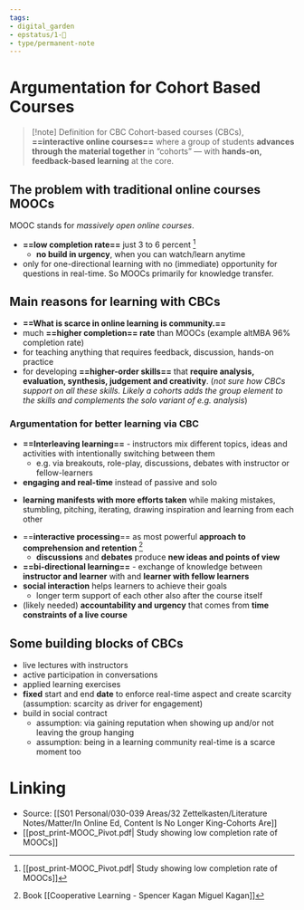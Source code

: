 ```yaml
---
tags: 
- digital_garden
- epstatus/1-🌱
- type/permanent-note
---
```

# Argumentation for Cohort Based Courses
> [!note] Definition for CBC
>  Cohort-based courses (CBCs), **==interactive online courses==** where a group of students **advances through the material together** in “cohorts” — with **hands-on, feedback-based learning** at the core.

## The problem with traditional online courses MOOCs
MOOC stands for *massively open online courses*. 

+ **==low completion rate==** just 3 to 6 percent [^2]
	+ **no build in urgency**, when you can watch/learn anytime
+ only for one-directional learning with no (immediate) opportunity for questions in real-time. So MOOCs primarily for knowledge transfer.

## Main reasons for learning with CBCs
+ **==What is scarce in online learning is community.==**
+ much **==higher completion== rate** than MOOCs (example altMBA 96% completion rate)
+ for teaching anything that requires feedback, discussion, hands-on practice
+ for developing **==higher-order skills==** that **require analysis, evaluation, synthesis, judgement and creativity**. (*not sure how CBCs support on all these skills. Likely a cohorts adds the group element to the skills and complements the solo variant of e.g. analysis*)

### Argumentation for better learning via CBC
+ **==Interleaving learning==** - instructors mix different topics, ideas and activities with intentionally switching between them
	+ e.g. via breakouts, role-play, discussions, debates with instructor or fellow-learners
+ **engaging and real-time** instead of passive and solo
* **learning manifests with more efforts taken** while making mistakes, stumbling, pitching, iterating, drawing inspiration and learning from each other
+ ==**interactive processing**== as most powerful **approach to comprehension and retention** [^1]
	+ **discussions** and **debates** produce **new ideas and points of view**
+ **==bi-directional learning==** - exchange of knowledge between **instructor and learner** with and **learner with fellow learners**
+ **social interaction** helps learners to achieve their goals
	+ longer term support of each other also after the course itself
+ (likely needed) **accountability and urgency** that comes from **time constraints of a live course**


## Some building blocks of CBCs
+ live lectures with instructors
+ active participation in conversations
+ applied learning exercises
+ **fixed** start and end **date** to enforce real-time aspect and create scarcity (assumption: scarcity as driver for engagement)
+ build in social contract 
	+ assumption: via gaining reputation when showing up and/or not leaving the group hanging
	+ assumption: being in a learning community real-time is a scarce moment too

# Linking
+ Source: [[S01 Personal/030-039 Areas/32 Zettelkasten/Literature Notes/Matter/In Online Ed, Content Is No Longer King-Cohorts Are]]
+ [[post_print-MOOC_Pivot.pdf| Study showing low completion rate of MOOCs]] 


[^1]: Book [[Cooperative Learning - Spencer Kagan Miguel Kagan]]
[^2]: [[post_print-MOOC_Pivot.pdf| Study showing low completion rate of MOOCs]]
